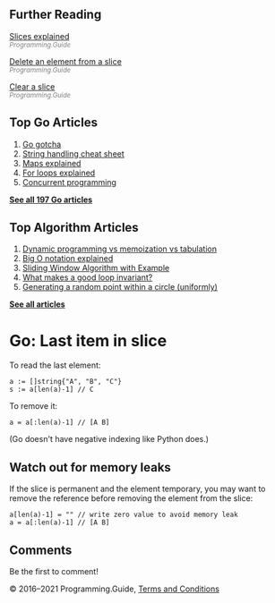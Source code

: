 <span class="underline"></span>

<span class="underline"></span>

## Further Reading

[Slices explained](slices-explained.html)  
<span style="color: grey; font-style: italic; font-size: smaller">Programming.Guide</span>

[Delete an element from a slice](delete-element-slice.html)  
<span style="color: grey; font-style: italic; font-size: smaller">Programming.Guide</span>

[Clear a slice](clear-slice.html)  
<span style="color: grey; font-style: italic; font-size: smaller">Programming.Guide</span>

## Top Go Articles

1.  [Go gotcha](go-gotcha.html)
2.  [String handling cheat sheet](string-functions-reference-cheat-sheet.html)
3.  [Maps explained](maps-explained.html)
4.  [For loops explained](for-loop.html)
5.  [Concurrent programming](go-concurrency-tutorial.html)

[**See all 197 Go articles**](index.html)

<span class="underline"></span>

## Top Algorithm Articles

1.  [Dynamic programming vs memoization vs tabulation](../dynamic-programming-vs-memoization-vs-tabulation.html)
2.  [Big O notation explained](../big-o-notation-explained.html)
3.  [Sliding Window Algorithm with Example](../sliding-window-example.html)
4.  [What makes a good loop invariant?](../what-makes-a-good-loop-invariant.html)
5.  [Generating a random point within a circle (uniformly)](../random-point-within-circle.html)

[**See all articles**](../index.html)

# Go: Last item in slice

To read the last element:

    a := []string{"A", "B", "C"}
    s := a[len(a)-1] // C

To remove it:

    a = a[:len(a)-1] // [A B]

(Go doesn't have negative indexing like Python does.)

## Watch out for memory leaks

If the slice is permanent and the element temporary, you may want to remove the reference before removing the element from the slice:

    a[len(a)-1] = "" // write zero value to avoid memory leak
    a = a[:len(a)-1] // [A B]

## Comments

Be the first to comment!

© 2016–2021 Programming.Guide, [Terms and Conditions](../terms-and-conditions.html)
